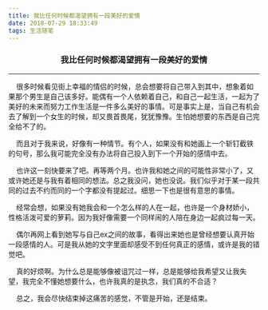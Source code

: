 ```yaml
---
title: 我比任何时候都渴望拥有一段美好的爱情
date: 2018-07-29 18:33:49
tags: 生活随笔
---
```


### <center>我比任何时候都渴望拥有一段美好的爱情</center>
***
&nbsp;&nbsp;&nbsp;&nbsp;很多时候看见街上幸福的情侣的时候，总会想要将自己带入到其中，想象着如果那个男生是自己该多好。能偶有一个人依赖着自己，和自己一起生活，一起为了美好的未来而努力工作生活是一件多么美好的事情。可是事实上是，当自己有机会去了解到一个女生的时候，却又畏首畏尾，犹犹豫豫。生怕她想要的东西是自己完全给不了的。

&nbsp;&nbsp;&nbsp;&nbsp;而且对于我来说，好像有一种情节。有个人，如果没有和她画上一个斩钉截铁的句号，那么我可能完全没有办法将自己投入到下一个开始的感情中去。

&nbsp;&nbsp;&nbsp;&nbsp;也许这一刻快要来了吧。再等两个月。也许我和她之间的可能性非常小了，又或许她还是与我有着相同的想法。总之我没问，她也没说。我们似乎对于某一段共同的过去不约而同的一个字都没有提起过。细思一下也是很有意思的事情。

&nbsp;&nbsp;&nbsp;&nbsp;经常会想，如果没有她我会和一个怎么样的人在一起，也许是一个身材娇小，性格活泼可爱的萝莉。因为我好像需要一个同样闹的人陪在身边一起疯过每一天。

&nbsp;&nbsp;&nbsp;&nbsp;偶尔再网上看到她写与自己ex之间的故事，看得出来她也是曾经想要认真开始一段感情的人。可是我从她的文字里面却感受不到任何真正的感情，或许是我的错觉吧。

&nbsp;&nbsp;&nbsp;&nbsp;真的好烦啊。为什么总是能够像被诅咒过一样，总是能够给我希望又让我失望，我完全不懂她想要什么，也许我真的是执念，我们真的不合适？

&nbsp;&nbsp;&nbsp;&nbsp;总之，我会尽快结束掉这痛苦的感觉，不管是开始，还是结束。

